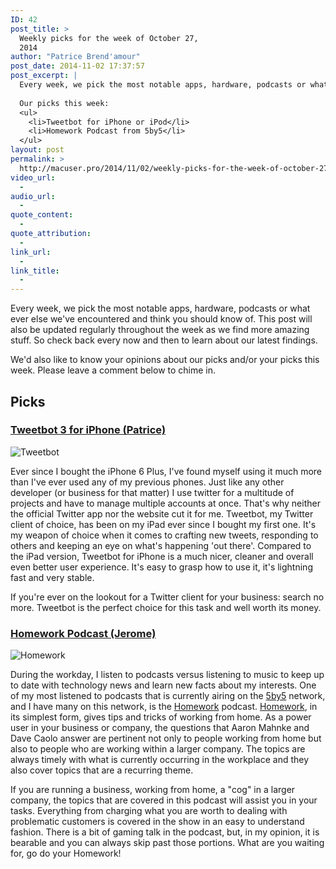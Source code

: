 ```yaml
---
ID: 42
post_title: >
  Weekly picks for the week of October 27,
  2014
author: "Patrice Brend'amour"
post_date: 2014-11-02 17:37:57
post_excerpt: |
  Every week, we pick the most notable apps, hardware, podcasts or what ever else we've encountered and think you should know of. This post will also be updated regularly throughout the week as we find more amazing stuff. So check back every now and then to learn about our latest findings.
  
  Our picks this week:
  <ul>
  	<li>Tweetbot for iPhone or iPod</li>
  	<li>Homework Podcast from 5by5</li>
  </ul>
layout: post
permalink: >
  http://macuser.pro/2014/11/02/weekly-picks-for-the-week-of-october-27-2014/
video_url:
  - 
audio_url:
  - 
quote_content:
  - 
quote_attribution:
  - 
link_url:
  - 
link_title:
  - 
---
```




Every week, we pick the most notable apps, hardware, podcasts or what ever else we've encountered and think you should know of. This post will also be updated regularly throughout the week as we find more amazing stuff. So check back every now and then to learn about our latest findings.

We'd also like to know your opinions about our picks and/or your picks this week. Please leave a comment below to chime in.

## Picks
### [Tweetbot 3 for iPhone (Patrice)](https://itunes.apple.com/us/app/tweetbot-3-for-twitter-iphone/id722294701?mt=8)

![Tweetbot][tweetbot]



Ever since I bought the iPhone 6 Plus, I've found myself using it much more than I've ever used any of my previous phones. Just like any other developer (or business for that matter) I use twitter for a multitude of projects and have to manage multiple accounts at once. That's why neither the official Twitter app nor the website cut it for me. Tweetbot, my Twitter client of choice, has been on my iPad ever since I bought my first one. It's my weapon of choice when it comes to crafting new tweets, responding to others and keeping an eye on what's happening 'out there'. 
Compared to the iPad version, Tweetbot for iPhone is a much nicer, cleaner and overall even better user experience. 
It's easy to grasp how to use it, it's lightning fast and very stable. 

If you're ever on the lookout for a Twitter client for your business: search no more. Tweetbot is the perfect choice for this task and well worth its money.

### [Homework Podcast (Jerome)](http://5by5.tv/homework)

![Homework][homework]

During the workday, I listen to podcasts versus listening to music to keep up to date with technology news and learn new facts about my interests.  One of my most listened to podcasts that is currently airing on the [5by5](http://5by5.tv "5by5 podcast network") network, and I have many on this network, is the [Homework](http://5by5.tv/homework "Homework podcast link") podcast.  [Homework](http://5by5.tv/homework "Homework podcast link"), in its simplest form, gives tips and tricks of working from home.  As a power user in your business or company, the questions that Aaron Mahnke and Dave Caolo answer are pertinent not only to people working from home but also to people who are working within a larger company.  The topics are always timely with what is currently occurring in the workplace and they also cover topics that are a recurring theme.  

If you are running a business, working from home, a "cog" in a larger company, the topics that are covered in this podcast will assist you in your tasks.  Everything from charging what you are worth to dealing with problematic customers is covered in the show in an easy to understand fashion.  There is a bit of gaming talk in the podcast, but, in my opinion, it is bearable and you can always skip past those portions.  What are you waiting for, go do your Homework!

[tweetbot]: /wp-content/uploads/2014/11/img2.png
[homework]: /wp-content/uploads/2014/11/cover_quarter.jpg